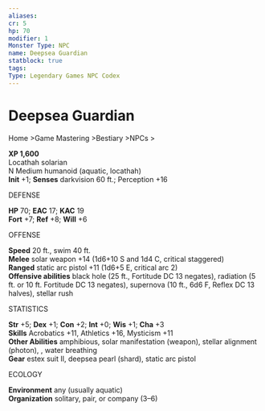 ```yaml
---
aliases: 
cr: 5
hp: 70
modifier: 1
Monster Type: NPC
name: Deepsea Guardian
statblock: true
tags: 
Type: Legendary Games NPC Codex
---
```


# Deepsea Guardian

Home >Game Mastering >Bestiary >NPCs >

**XP 1,600**  
Locathah solarian  
N Medium humanoid (aquatic, locathah)  
**Init** +1; **Senses** darkvision 60 ft.; Perception +16

DEFENSE

**HP** 70; **EAC** 17; **KAC** 19  
**Fort** +7; **Ref** +8; **Will** +6

OFFENSE

**Speed** 20 ft., swim 40 ft.  
**Melee** solar weapon +14 (1d6+10 S and 1d4 C, critical staggered)  
**Ranged** static arc pistol +11 (1d6+5 E, critical arc 2)  
**Offensive abilities** black hole (25 ft., Fortitude DC 13 negates), radiation (5 ft. or 10 ft. Fortitude DC 13 negates), supernova (10 ft., 6d6 F, Reflex DC 13 halves), stellar rush

STATISTICS

**Str** +5; **Dex** +1; **Con** +2; **Int** +0; **Wis** +1; **Cha** +3  
**Skills** Acrobatics +11, Athletics +16, Mysticism +11  
**Other Abilities** amphibious, solar manifestation (weapon), stellar alignment (photon), , water breathing  
**Gear** estex suit II, deepsea pearl (shard), static arc pistol

ECOLOGY

**Environment** any (usually aquatic)  
**Organization** solitary, pair, or company (3–6)
